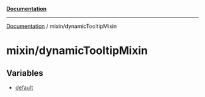 [**Documentation**](../../README.md)

***

[Documentation](../../README.md) / mixin/dynamicTooltipMixin

# mixin/dynamicTooltipMixin

## Variables

- [default](variables/default.md)

